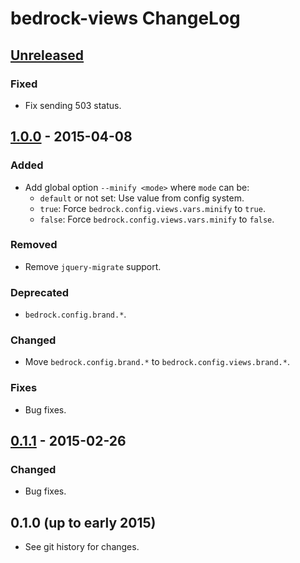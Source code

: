 # bedrock-views ChangeLog

## [Unreleased]

### Fixed
- Fix sending 503 status.

## [1.0.0] - 2015-04-08

### Added
- Add global option `--minify <mode>` where `mode` can be:
  - `default` or not set: Use value from config system.
  - `true`: Force `bedrock.config.views.vars.minify` to `true`.
  - `false`: Force `bedrock.config.views.vars.minify` to `false`.

### Removed
- Remove `jquery-migrate` support.

### Deprecated
- `bedrock.config.brand.*`.

### Changed
- Move `bedrock.config.brand.*` to `bedrock.config.views.brand.*`.

### Fixes
- Bug fixes.

## [0.1.1] - 2015-02-26

### Changed
- Bug fixes.

## 0.1.0 (up to early 2015)

- See git history for changes.

[Unreleased]: https://github.com/digitalbazaar/bedrock-views/compare/1.0.0...HEAD
[1.0.0]: https://github.com/digitalbazaar/bedrock-views/compare/0.1.1...1.0.0
[0.1.1]: https://github.com/digitalbazaar/bedrock-views/compare/0.1.0...0.1.1
